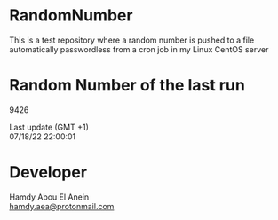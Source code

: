 # RandomNumber    
This is a test repository where a random number is pushed to a file automatically passwordless from a cron job in my Linux CentOS server    
# Random Number of the last run   
9426
      
Last update (GMT +1)    
07/18/22 22:00:01
# Developer    
Hamdy Abou El Anein   
hamdy.aea@protonmail.com
